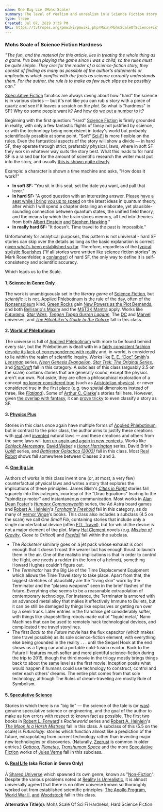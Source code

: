 ```yaml
---
name: One Big Lie (Mohs Scale)
summary: The level of realism and unrealism in a Science Fiction story.
type: trope
Created: Jul 07, 2019 3:39 PM
URL: https://tvtropes.org/pmwiki/pmwiki.php/Main/MohsScaleOfScienceFictionHardness
---
```


### Mohs Scale of Science Fiction Hardness

*"The fun, and the material for this article, lies in treating the whole thing as a game. I've been playing the game since I was a child, so the rules must be quite simple. They are: for the reader of a science-fiction story, they consist of finding as many as possible of the author's statements or implications which conflict with the facts as science currently understands them. For the author, the rule is to make as few such slips as he possibly can."*

[Speculative Fiction][mwMx33wj] fanatics are always raving about how "hard" the science is in various stories — but it's not like you can rub *a story* with a piece of quartz and see if it leaves a scratch on *the plot*. So what is "hardness" in SF? Why do some people want it? And [how do we put a number to it][NOkAqidf]?

Beginning with the first question: "Hard" [Science Fiction][sgdWS6mo] is firmly grounded in reality, with only a few fantastic flights of fancy not justified by science, or with the technology being nonexistent in today's world but probably scientifically possible at some point. "Soft" [Sci-Fi][LXajJBEF] is more flexible on the rules. Even the fantastical aspects of the story will show a divide — in hard SF, they operate through strict, preferably physical, laws, where in soft SF they work in whatever way suits the story best. What this leads to for hard SF is a raised bar for the amount of scientific research the writer must put into the story, and usually [this is shown quite clearly][8HrNu5Wn].

Example: a character is shown a time machine and asks, "How does it work?"

- **In soft SF:** "You sit in this seat, set the date you want, and pull that lever."
- **In hard SF:** "A good question with an interesting answer. [Please have a seat while I bring you up to speed][8iQ04sci] on the latest ideas in quantum theory, after which I will spend a chapter detailing an elaborate, yet plausible-sounding connection between quantum states, the unified field theory, and the means by which the brain stores memory, all tied into theories from both [Albert Einstein][3qaD956S] [and][dfsz3JLW] [Stephen Hawking][LDQ3wJFW]."
- **In really hard SF:** "It doesn't. Time travel to the past is impossible."

Unfortunately for analytical purposes, this pattern is not universal - hard SF stories can skip over the details as long as the basic explanation is correct [given what's been established so far][j1PwGhT3]. Therefore, regardless of the [typical stylistic flourishes][Ucn7wU8t] ("If all stories were written like science fiction stories" by Mark Rosenfelder, a [conlanger][JF4OIW6e]) of hard SF, the only way to define it is self-consistency and scientific accuracy.

Which leads us to the Scale.

#### 1. [Science in Genre Only][IWwAmgHC]

The work is unambiguously set in the *literary genre* of [Science Fiction][sgdWS6mo], but *scientific* it is not. [Applied Phlebotinum][Tr5Te8RN] is the rule of the day, often of the [Nonsensoleum][xTPfjVyz] kind, [Green Rocks][MHJRQ0qR] gain [New Powers as the Plot Demands][pmKfr4nv], and both [Bellisario's Maxim][0Zf3RquH] and the [MST3K Mantra][PuIc3GLg] apply. Works like *[Futurama][0ABzsOm6]*, *[Star Wars][gMEIAaq9]*, *[Tengen Toppa Gurren Lagann][G7CIHgW1]*, The [DC][jIFoUr2L] and [Marvel][Ug9gAKAB] universes, and *[The Hitchhiker's Guide to the Galaxy][fIoWDzmF]* fall in this class.

#### 2. [World of Phlebotinum][ZitMy4xA]

The universe is full of [Applied Phlebotinum][Tr5Te8RN] with more to be found behind every star, but the Phlebotinum is dealt with in a [fairly consistent fashion despite its lack of correspondence with reality][j1PwGhT3] and, in-world, is considered to lie within the realm of scientific inquiry. Works like [E. E. “Doc” Smith][4bS5N9zc]'s *[Lensman][Ye3kacUV]* series, *[Neon Genesis Evangelion][uNkklZWO]*, *[Star Trek: The Original Series][cQ3sVlht]*, and *[StarCraft][BQi0XVUl]* fall in this category. A subclass of this class (arguably 2.5 on the scale) contains stories that are generally sound, except the physics aren't our own. Plot aside, they are often a philosophical exploration of a concept [no longer considered true][FxcUSmAI] (such as [Aristotelian physics][IXqHfdLt]), or never considered true in the first place (e.g. two spatial dimensions instead of three, like *[Flatland][QA9xuupk]*). Some of [Arthur C. Clarke][LuigRHmY]'s stories fall here. However, given [the overlap with fantasy][yV3kzfoj], it can [prove tricky][2u7p0y5r] to even classify a story as SF.

#### 3. [Physics Plus][xhoAtoth]

Stories in this class once again have multiple forms of [Applied Phlebotinum][Tr5Te8RN], but in contrast to the prior class, the author aims to justify these creations with [real][8HrNu5Wn] and [invented][T1W79pRq] natural laws — and these creations and others from the same laws will [turn up again and again in new contexts][sfG5JATf]. Works like *[Schlock Mercenary][tLhDCzX3]*, [David Weber][26IsXwtN]'s *[Honor Harrington][0acypL0W]* series, David Brin's *[Uplift][tckHMq15]* series, and *[Battlestar Galactica (2003)][33D2GErh]* fall in this class. Most [Real Robot][lSpdYpyW] shows fall somewhere between Classes 2 and 3.

#### 4. [One Big Lie][11K1XHYU]

Authors of works in this class invent one (or, at most, a very few) counterfactual physical laws and writes a story that explores the implications of these principles. James Blish's *[Cities in Flight][kORNsz1m]* stories fall squarely into this category, courtesy of the "Dirac Equations" leading to the "spindizzy motor" and instantaneous communication. Most works in [Alan Dean Foster][ZPlP4YWe]'s *[Humanx Commonwealth][zgYlUwag]* series, the Ad Astra board games and [Robert A. Heinlein][cRNC2Ulg]'s *[Farnham's Freehold][mQxkQBuo]* fall in this category, as do many of [Vernor Vinge][Z5at8M5n]'s books. This class also includes a subclass (4.5 on the scale) we call *One Small Fib*, containing stories that include only a single counterfactual device (often [FTL Travel][RY9uZfJ6]), but for which the device is not a major element of the plot. Many [Hal Clement][zZhSFO0c] novels (e.g. *[Mission of Gravity][f3I5yyS7]*, *Close to Critical*) and *[Freefall][yYcu3X3p]* fall within the subclass.

* The _Rocketeer_ similarly goes on a jet pack whose exhaust is cool enough that it doesn't roast the wearer but has enough thrust to launch them in the air. One of the realistic implications is that in order to control the flight, one needs a rudder (in the form of a helmet), something Howard Hughes couldn't figure out.
* The _Terminator_ has the Big Lie of the Time Displacement Equipment which allows the Time Travel story to take place. Apart from that, the biggest stretches of plausibility are the "living skin" worn by the Terminator and the "plasma weapons" seen in the brief flashes of the future. Everything else seems to be a reasonable extrapolation of contemporary technology. For instance, the Terminator is armored with an advanced metal alloy that makes it effectively Immune to Bullets, but it can be still be damaged by things like explosives or getting run over by a semi truck. Later entries in the franchise get considerably softer, with things like shapeshifting robots made out of "liquid metal," Nano Machines that can be used to remotely hack technological devices, and complicated time travel storylines.
* The first _Back to the Future_ movie has the flux capacitor (which makes time travel possible) as its sole science-fiction element, with everything else being grounded in the reality . . . until the Sequel Hook at the end shows us a flying car and a portable cold-fusion reactor. Back to the Future II features much softer and more plentiful science-fiction during the trip to 2015, though the third movie in the trilogy mostly brings things back to about the same level as the first movie.
Inception posits what would happen if humans could use technology to construct, control and enter each others' dreams. The entire plot comes from that sole technology, although The Rules of dream-traveling are mostly Rule of Symbolism.

#### 5. [Speculative Science][RyMR1kcA]

Stories in which there is no "big lie" — the science of the tale is (or [was][FxcUSmAI]) genuine speculative science or engineering, and the goal of the author to make as few errors with respect to known fact as possible. The first two books in [Robert L. Forward][Z8Pbpsnw]'s *Rocheworld* series and [Robert A. Heinlein][cRNC2Ulg]'s *[The Moon Is a Harsh Mistress][wJFvPxb6]* fall in this class. A subclass of this (5.5 on the scale) is *Futurology:* stories which function almost like a prediction of the future, extrapolating from current technology rather than inventing major new technologies or discoveries. (Naturally, [Zeerust][7FovX6em] is common in older entries.) *[Gattaca][FyEVsPqa]*, *[Planetes][I8jG2OnX]*, *[Transhuman Space][v2Qt2MMA]* and the more [Speculative Fiction][mwMx33wj] works of [Jules Verne][hMEAMp1L] fall in this subclass.

#### 6. [Real Life][6gaGmntY] (aka Fiction in Genre Only)

A [Shared Universe][23KUZ3Pv] which spawned its own genre, known as "[Non-Fiction][FrHPeAI5]". Despite the various problems noted at [Reality Is Unrealistic][KHrsZjF1], it is almost universally agreed that there is no other universe known so thoroughly worked out from established scientific principles. [The Apollo Program][R8dvY1Hk], [World War II][wKkRPoT0], [and][so6WtNCv] [Woodstock][koLeSr2p] fall in this class.

**Alternative Title(s):** Mohs Scale Of Sci Fi Hardness, Hard Science Fiction


<!-- Reference URLs -->
[mwMx33wj]: https://tvtropes.org/pmwiki/pmwiki.php/Main/SpeculativeFiction
[NOkAqidf]: https://tvtropes.org/pmwiki/pmwiki.php/Main/SortingAlgorithmOfTropes
[sgdWS6mo]: https://tvtropes.org/pmwiki/pmwiki.php/Main/ScienceFiction
[LXajJBEF]: https://tvtropes.org/pmwiki/pmwiki.php/Main/SciFi
[8HrNu5Wn]: https://tvtropes.org/pmwiki/pmwiki.php/Main/ShownTheirWork
[8iQ04sci]: https://tvtropes.org/pmwiki/pmwiki.php/Main/Infodump
[3qaD956S]: https://tvtropes.org/pmwiki/pmwiki.php/UsefulNotes/AlbertEinstein
[dfsz3JLW]: https://tvtropes.org/pmwiki/pmwiki.php/Main/SmallReferencePools
[LDQ3wJFW]: https://tvtropes.org/pmwiki/pmwiki.php/Creator/StephenHawking
[j1PwGhT3]: https://tvtropes.org/pmwiki/pmwiki.php/Main/MagicAIsMagicA
[Ucn7wU8t]: http://archive.is/9HERI
[JF4OIW6e]: https://tvtropes.org/pmwiki/pmwiki.php/Main/ConLang
[IWwAmgHC]: https://tvtropes.org/pmwiki/pmwiki.php/Mohs/ScienceInGenreOnly
[Tr5Te8RN]: https://tvtropes.org/pmwiki/pmwiki.php/Main/AppliedPhlebotinum
[xTPfjVyz]: https://tvtropes.org/pmwiki/pmwiki.php/Main/ItRunsOnNonsensoleum
[MHJRQ0qR]: https://tvtropes.org/pmwiki/pmwiki.php/Main/GreenRocks
[pmKfr4nv]: https://tvtropes.org/pmwiki/pmwiki.php/Main/NewPowersAsThePlotDemands
[0Zf3RquH]: https://tvtropes.org/pmwiki/pmwiki.php/Main/BellisariosMaxim
[PuIc3GLg]: https://tvtropes.org/pmwiki/pmwiki.php/Main/MST3KMantra
[0ABzsOm6]: https://tvtropes.org/pmwiki/pmwiki.php/WesternAnimation/Futurama
[gMEIAaq9]: https://tvtropes.org/pmwiki/pmwiki.php/Franchise/StarWars
[G7CIHgW1]: https://tvtropes.org/pmwiki/pmwiki.php/Anime/TengenToppaGurrenLagann
[jIFoUr2L]: https://tvtropes.org/pmwiki/pmwiki.php/Creator/DCComics
[Ug9gAKAB]: https://tvtropes.org/pmwiki/pmwiki.php/Creator/MarvelComics
[fIoWDzmF]: https://tvtropes.org/pmwiki/pmwiki.php/Franchise/TheHitchhikersGuideToTheGalaxy
[ZitMy4xA]: https://tvtropes.org/pmwiki/pmwiki.php/Mohs/WorldOfPhlebotinum
[4bS5N9zc]: https://tvtropes.org/pmwiki/pmwiki.php/Creator/EEDocSmith
[Ye3kacUV]: https://tvtropes.org/pmwiki/pmwiki.php/Literature/Lensman
[uNkklZWO]: https://tvtropes.org/pmwiki/pmwiki.php/Anime/NeonGenesisEvangelion
[cQ3sVlht]: https://tvtropes.org/pmwiki/pmwiki.php/Series/StarTrekTheOriginalSeries
[BQi0XVUl]: https://tvtropes.org/pmwiki/pmwiki.php/VideoGame/StarCraft
[FxcUSmAI]: https://tvtropes.org/pmwiki/pmwiki.php/Main/ScienceMarchesOn
[IXqHfdLt]: https://tvtropes.org/pmwiki/pmwiki.php/Creator/Aristotle
[QA9xuupk]: https://tvtropes.org/pmwiki/pmwiki.php/Literature/Flatland
[LuigRHmY]: https://tvtropes.org/pmwiki/pmwiki.php/Creator/ArthurCClarke
[yV3kzfoj]: https://tvtropes.org/pmwiki/pmwiki.php/Main/ScienceFantasy
[2u7p0y5r]: https://tvtropes.org/pmwiki/pmwiki.php/Main/GenreBusting
[xhoAtoth]: https://tvtropes.org/pmwiki/pmwiki.php/Mohs/PhysicsPlus
[T1W79pRq]: https://tvtropes.org/pmwiki/pmwiki.php/Main/MinovskyParticle
[sfG5JATf]: https://tvtropes.org/pmwiki/pmwiki.php/Main/ChekhovsBoomerang
[tLhDCzX3]: https://tvtropes.org/pmwiki/pmwiki.php/Webcomic/SchlockMercenary
[26IsXwtN]: https://tvtropes.org/pmwiki/pmwiki.php/Creator/DavidWeber
[0acypL0W]: https://tvtropes.org/pmwiki/pmwiki.php/Literature/HonorHarrington
[tckHMq15]: https://tvtropes.org/pmwiki/pmwiki.php/Literature/Uplift
[33D2GErh]: https://tvtropes.org/pmwiki/pmwiki.php/Series/BattlestarGalactica2003
[lSpdYpyW]: https://tvtropes.org/pmwiki/pmwiki.php/Main/RealRobot
[11K1XHYU]: https://tvtropes.org/pmwiki/pmwiki.php/Mohs/OneBigLie
[kORNsz1m]: https://tvtropes.org/pmwiki/pmwiki.php/Literature/CitiesInFlight
[ZPlP4YWe]: https://tvtropes.org/pmwiki/pmwiki.php/Creator/AlanDeanFoster
[zgYlUwag]: https://tvtropes.org/pmwiki/pmwiki.php/Literature/HumanxCommonwealth
[cRNC2Ulg]: https://tvtropes.org/pmwiki/pmwiki.php/Creator/RobertAHeinlein
[mQxkQBuo]: https://tvtropes.org/pmwiki/pmwiki.php/Literature/FarnhamsFreehold
[Z5at8M5n]: https://tvtropes.org/pmwiki/pmwiki.php/Creator/VernorVinge
[RY9uZfJ6]: https://tvtropes.org/pmwiki/pmwiki.php/Main/FTLTravel
[zZhSFO0c]: https://tvtropes.org/pmwiki/pmwiki.php/Creator/HalClement
[f3I5yyS7]: https://tvtropes.org/pmwiki/pmwiki.php/Literature/MissionOfGravity
[yYcu3X3p]: https://tvtropes.org/pmwiki/pmwiki.php/Webcomic/Freefall
[RyMR1kcA]: https://tvtropes.org/pmwiki/pmwiki.php/Mohs/SpeculativeScience
[Z8Pbpsnw]: https://tvtropes.org/pmwiki/pmwiki.php/Creator/RobertLForward
[wJFvPxb6]: https://tvtropes.org/pmwiki/pmwiki.php/Literature/TheMoonIsAHarshMistress
[7FovX6em]: https://tvtropes.org/pmwiki/pmwiki.php/Main/Zeerust
[FyEVsPqa]: https://tvtropes.org/pmwiki/pmwiki.php/Film/Gattaca
[I8jG2OnX]: https://tvtropes.org/pmwiki/pmwiki.php/Manga/Planetes
[v2Qt2MMA]: https://tvtropes.org/pmwiki/pmwiki.php/TabletopGame/TranshumanSpace
[hMEAMp1L]: https://tvtropes.org/pmwiki/pmwiki.php/Creator/JulesVerne
[6gaGmntY]: https://tvtropes.org/pmwiki/pmwiki.php/Main/RealLife
[23KUZ3Pv]: https://tvtropes.org/pmwiki/pmwiki.php/Main/SharedUniverse
[FrHPeAI5]: https://tvtropes.org/pmwiki/pmwiki.php/Main/NonFiction
[KHrsZjF1]: https://tvtropes.org/pmwiki/pmwiki.php/Main/RealityIsUnrealistic
[R8dvY1Hk]: https://tvtropes.org/pmwiki/pmwiki.php/UsefulNotes/NASA
[wKkRPoT0]: https://tvtropes.org/pmwiki/pmwiki.php/UsefulNotes/WorldWarII
[so6WtNCv]: https://tvtropes.org/pmwiki/pmwiki.php/Main/ArsonMurderAndJaywalking
[koLeSr2p]: https://tvtropes.org/pmwiki/pmwiki.php/Film/Woodstock
